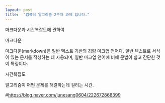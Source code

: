 ```yaml
---
layout: post
title:  "컴퓨터 알고리즘 2주차 과제 입니다."
---
```


마크다운과 시간복잡도에 관하여

마크다운

마크다운(markdown)은 일반 텍스트 기반의 경량 마크업 언어다. 일반 텍스트로 서식이 있는 문서를 작성하는 데 사용되며, 일반 마크업 언어에 비해 문법이 쉽고 간단한 것이 특징이다.

시간복잡도

알고리즘이 어떤 문제를 해결하는데 걸리는 시간.

 #https://blog.naver.com/junesang0604/222672868399
